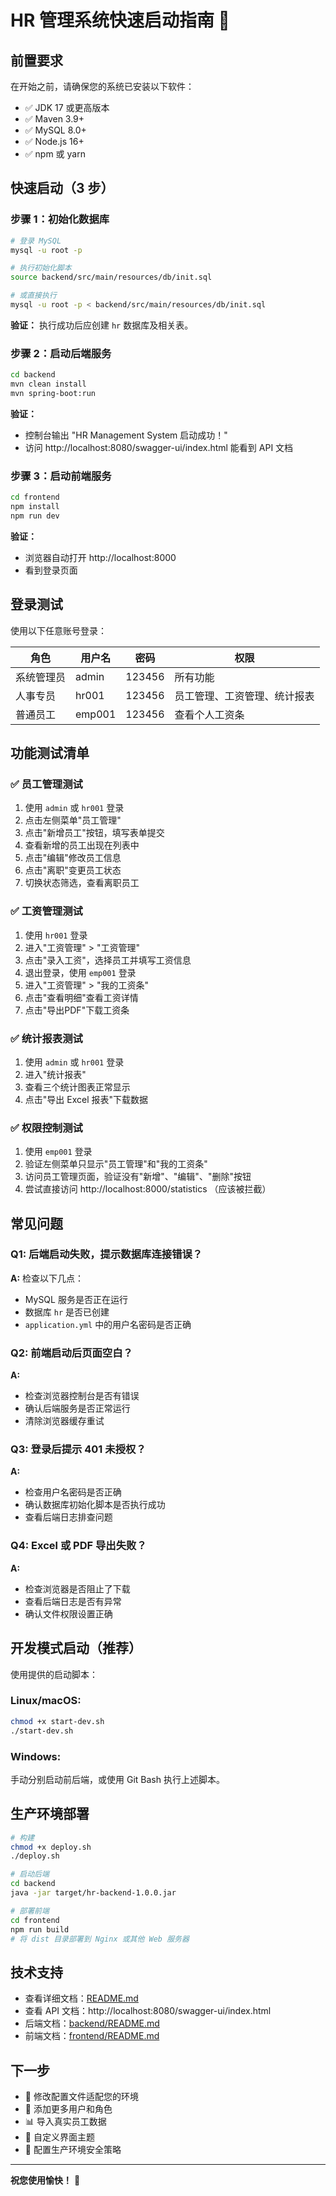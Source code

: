 # HR 管理系统快速启动指南 🚀

## 前置要求

在开始之前，请确保您的系统已安装以下软件：

- ✅ JDK 17 或更高版本
- ✅ Maven 3.9+
- ✅ MySQL 8.0+
- ✅ Node.js 16+
- ✅ npm 或 yarn

## 快速启动（3 步）

### 步骤 1：初始化数据库

```bash
# 登录 MySQL
mysql -u root -p

# 执行初始化脚本
source backend/src/main/resources/db/init.sql

# 或直接执行
mysql -u root -p < backend/src/main/resources/db/init.sql
```

**验证：** 执行成功后应创建 `hr` 数据库及相关表。

### 步骤 2：启动后端服务

```bash
cd backend
mvn clean install
mvn spring-boot:run
```

**验证：** 
- 控制台输出 "HR Management System 启动成功！"
- 访问 http://localhost:8080/swagger-ui/index.html 能看到 API 文档

### 步骤 3：启动前端服务

```bash
cd frontend
npm install
npm run dev
```

**验证：**
- 浏览器自动打开 http://localhost:8000
- 看到登录页面

## 登录测试

使用以下任意账号登录：

| 角色 | 用户名 | 密码 | 权限 |
|------|--------|------|------|
| 系统管理员 | admin | 123456 | 所有功能 |
| 人事专员 | hr001 | 123456 | 员工管理、工资管理、统计报表 |
| 普通员工 | emp001 | 123456 | 查看个人工资条 |

## 功能测试清单

### ✅ 员工管理测试
1. 使用 `admin` 或 `hr001` 登录
2. 点击左侧菜单"员工管理"
3. 点击"新增员工"按钮，填写表单提交
4. 查看新增的员工出现在列表中
5. 点击"编辑"修改员工信息
6. 点击"离职"变更员工状态
7. 切换状态筛选，查看离职员工

### ✅ 工资管理测试
1. 使用 `hr001` 登录
2. 进入"工资管理" > "工资管理"
3. 点击"录入工资"，选择员工并填写工资信息
4. 退出登录，使用 `emp001` 登录
5. 进入"工资管理" > "我的工资条"
6. 点击"查看明细"查看工资详情
7. 点击"导出PDF"下载工资条

### ✅ 统计报表测试
1. 使用 `admin` 或 `hr001` 登录
2. 进入"统计报表"
3. 查看三个统计图表正常显示
4. 点击"导出 Excel 报表"下载数据

### ✅ 权限控制测试
1. 使用 `emp001` 登录
2. 验证左侧菜单只显示"员工管理"和"我的工资条"
3. 访问员工管理页面，验证没有"新增"、"编辑"、"删除"按钮
4. 尝试直接访问 http://localhost:8000/statistics （应该被拦截）

## 常见问题

### Q1: 后端启动失败，提示数据库连接错误？
**A:** 检查以下几点：
- MySQL 服务是否正在运行
- 数据库 `hr` 是否已创建
- `application.yml` 中的用户名密码是否正确

### Q2: 前端启动后页面空白？
**A:** 
- 检查浏览器控制台是否有错误
- 确认后端服务是否正常运行
- 清除浏览器缓存重试

### Q3: 登录后提示 401 未授权？
**A:**
- 检查用户名密码是否正确
- 确认数据库初始化脚本是否执行成功
- 查看后端日志排查问题

### Q4: Excel 或 PDF 导出失败？
**A:**
- 检查浏览器是否阻止了下载
- 查看后端日志是否有异常
- 确认文件权限设置正确

## 开发模式启动（推荐）

使用提供的启动脚本：

### Linux/macOS:
```bash
chmod +x start-dev.sh
./start-dev.sh
```

### Windows:
手动分别启动前后端，或使用 Git Bash 执行上述脚本。

## 生产环境部署

```bash
# 构建
chmod +x deploy.sh
./deploy.sh

# 启动后端
cd backend
java -jar target/hr-backend-1.0.0.jar

# 部署前端
cd frontend
npm run build
# 将 dist 目录部署到 Nginx 或其他 Web 服务器
```

## 技术支持

- 查看详细文档：[README.md](README.md)
- 查看 API 文档：http://localhost:8080/swagger-ui/index.html
- 后端文档：[backend/README.md](backend/README.md)
- 前端文档：[frontend/README.md](frontend/README.md)

## 下一步

- 🔧 修改配置文件适配您的环境
- 👥 添加更多用户和角色
- 📊 导入真实员工数据
- 🎨 自定义界面主题
- 🔐 配置生产环境安全策略

---

**祝您使用愉快！** 🎉

